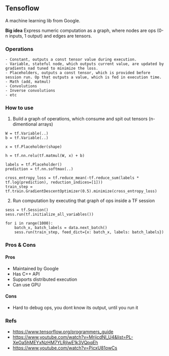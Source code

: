 ## Tensoflow

A machine learning lib from Google. 

**Big idea**
Express numeric computation as a graph, where nodes are ops (0-n inputs, 1 output) and edges are tensors.

### Operations
	- Constant, outputs a const tensor value during execution.
	- Variable, stateful node, which outputs current value, are updated by gradients nad tuned to minimize the loss.
	- Placeholders, outputs a const tensor, which is provided before session run. Op that outputs a value, which is fed in execution time.
 	- Math (add, matmul)
 	- Convolutions
 	- Inverse convolutions
 	- etc

### How to use
1. Build a graph of operations, which consume and spit out tensors (n-dimentional arrays)

```
W = tf.Variable(..)
b = tf.Variable(..)

x = tf.Placeholder(shape)

h = tf.nn.relu(tf.matmul(W, x) + b)

labels = tf.Placeholder()
prediction = tf.nn.softmax(..)

cross_entropy_loss = tf.reduce_mean(-tf.reduce_sum(labels * tf.log(prediction), reduction_indices=[1]))
train_step = tf.train.GradientDescentOptimizer(0.5).minimize(cross_entropy_loss)
```

2. Run computation by executing that graph of ops inside a TF session
```
sess = tf.Session()
sess.run(tf.initialize_all_variables())

for i in range(1000):
	batch_x, batch_labels = data.next_batch()
	sess.run(train_step, feed_dict={x: batch_x, labels: batch_labels})
```

### Pros & Cons

#### Pros
- Maintained by Google
- Has C++ API
- Supports distributed execution
- Can use GPU

#### Cons
- Hard to debug ops, you dont know its output, until you run it

### Refs
- https://www.tensorflow.org/programmers_guide
- https://www.youtube.com/watch?v=MrijcdNl_U4&list=PL-XeOa5hMEYxNzHM7YLRjIwE1k3VQpqEh
- https://www.youtube.com/watch?v=PicxU81owCs
